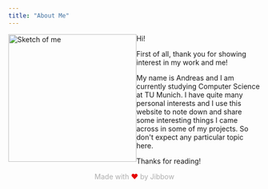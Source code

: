 ```yaml
---
title: "About Me"
---
```


<img src="/sketch.png" alt="Sketch of me" style="width: 256px; float: left"/>

Hi!

First of all, thank you for showing interest in my work and me!

My name is Andreas and I am currently studying Computer Science at TU Munich. I have quite many personal interests and I use this website to note down and share some interesting things I came across in some of my projects. So don't expect any particular topic here.

Thanks for reading!

<div style="color: #00000050; display:table; margin:0 auto; clear: both;">
Made with <span style="color: #e50000;">❤</span> by Jibbow
</div>
